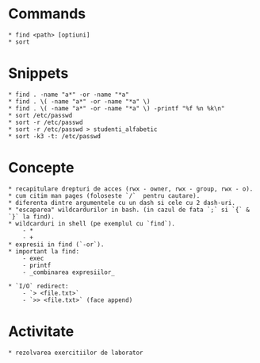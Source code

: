 Commands
========
    * find <path> [optiuni]
    * sort

Snippets
========
    * find . -name "a*" -or -name "*a" 
    * find . \( -name "a*" -or -name "*a" \)
    * find . \( -name "a*" -or -name "*a" \) -printf "%f %n %k\n"
    * sort /etc/passwd
    * sort -r /etc/passwd
    * sort -r /etc/passwd > studenti_alfabetic
    * sort -k3 -t: /etc/passwd

Concepte
========
    * recapitulare drepturi de acces (rwx - owner, rwx - group, rwx - o).
    * cum citim man pages (foloseste `/`  pentru cautare).
    * diferenta dintre argumentele cu un dash si cele cu 2 dash-uri.
    * "escaparea" wildcardurilor in bash. (in cazul de fata `;` si `{` & `}` la find).
    * wildcarduri in shell (pe exemplul cu `find`).
        - *
        - +
    * expresii in find (`-or`).
    * important la find:
        - exec
        - printf
        - _combinarea expresiilor_

    * `I/O` redirect:
        - `> <file.txt>`
        - `>> <file.txt>` (face append)
    
Activitate
==========
    * rezolvarea exercitiilor de laborator


